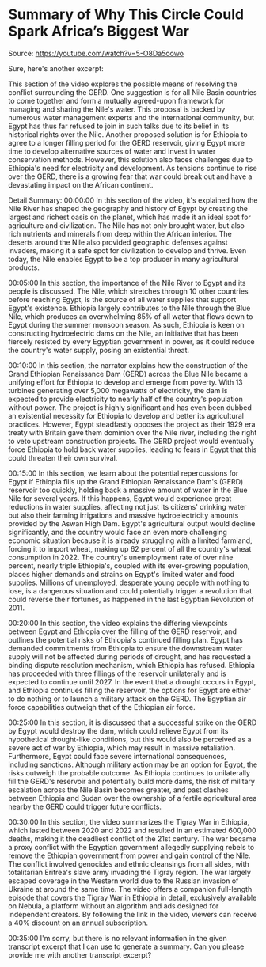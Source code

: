 # Summary of Why This Circle Could Spark Africa’s Biggest War

Source: https://youtube.com/watch?v=5-O8Da5oowo

Sure, here's another excerpt:

This section of the video explores the possible means of resolving the conflict surrounding the GERD. One suggestion is for all Nile Basin countries to come together and form a mutually agreed-upon framework for managing and sharing the Nile's water. This proposal is backed by numerous water management experts and the international community, but Egypt has thus far refused to join in such talks due to its belief in its historical rights over the Nile. Another proposed solution is for Ethiopia to agree to a longer filling period for the GERD reservoir, giving Egypt more time to develop alternative sources of water and invest in water conservation methods. However, this solution also faces challenges due to Ethiopia's need for electricity and development. As tensions continue to rise over the GERD, there is a growing fear that war could break out and have a devastating impact on the African continent.

Detail Summary: 
00:00:00
In this section of the video, it's explained how the Nile River has shaped the geography and history of Egypt by creating the largest and richest oasis on the planet, which has made it an ideal spot for agriculture and civilization. The Nile has not only brought water, but also rich nutrients and minerals from deep within the African interior. The deserts around the Nile also provided geographic defenses against invaders, making it a safe spot for civilization to develop and thrive. Even today, the Nile enables Egypt to be a top producer in many agricultural products.

00:05:00
In this section, the importance of the Nile River to Egypt and its people is discussed. The Nile, which stretches through 10 other countries before reaching Egypt, is the source of all water supplies that support Egypt's existence. Ethiopia largely contributes to the Nile through the Blue Nile, which produces an overwhelming 85% of all water that flows down to Egypt during the summer monsoon season. As such, Ethiopia is keen on constructing hydroelectric dams on the Nile, an initiative that has been fiercely resisted by every Egyptian government in power, as it could reduce the country's water supply, posing an existential threat.

00:10:00
In this section, the narrator explains how the construction of the Grand Ethiopian Renaissance Dam (GERD) across the Blue Nile became a unifying effort for Ethiopia to develop and emerge from poverty. With 13 turbines generating over 5,000 megawatts of electricity, the dam is expected to provide electricity to nearly half of the country's population without power. The project is highly significant and has even been dubbed an existential necessity for Ethiopia to develop and better its agricultural practices. However, Egypt steadfastly opposes the project as their 1929 era treaty with Britain gave them dominion over the Nile river, including the right to veto upstream construction projects. The GERD project would eventually force Ethiopia to hold back water supplies, leading to fears in Egypt that this could threaten their own survival.

00:15:00
In this section, we learn about the potential repercussions for Egypt if Ethiopia fills up the Grand Ethiopian Renaissance Dam's (GERD) reservoir too quickly, holding back a massive amount of water in the Blue Nile for several years. If this happens, Egypt would experience great reductions in water supplies, affecting not just its citizens' drinking water but also their farming irrigations and massive hydroelectricity amounts provided by the Aswan High Dam. Egypt's agricultural output would decline significantly, and the country would face an even more challenging economic situation because it is already struggling with a limited farmland, forcing it to import wheat, making up 62 percent of all the country's wheat consumption in 2022. The country's unemployment rate of over nine percent, nearly triple Ethiopia's, coupled with its ever-growing population, places higher demands and strains on Egypt's limited water and food supplies. Millions of unemployed, desperate young people with nothing to lose, is a dangerous situation and could potentially trigger a revolution that could reverse their fortunes, as happened in the last Egyptian Revolution of 2011.

00:20:00
In this section, the video explains the differing viewpoints between Egypt and Ethiopia over the filling of the GERD reservoir, and outlines the potential risks of Ethiopia's continued filling plan. Egypt has demanded commitments from Ethiopia to ensure the downstream water supply will not be affected during periods of drought, and has requested a binding dispute resolution mechanism, which Ethiopia has refused. Ethiopia has proceeded with three fillings of the reservoir unilaterally and is expected to continue until 2027. In the event that a drought occurs in Egypt, and Ethiopia continues filling the reservoir, the options for Egypt are either to do nothing or to launch a military attack on the GERD. The Egyptian air force capabilities outweigh that of the Ethiopian air force.

00:25:00
In this section, it is discussed that a successful strike on the GERD by Egypt would destroy the dam, which could relieve Egypt from its hypothetical drought-like conditions, but this would also be perceived as a severe act of war by Ethiopia, which may result in massive retaliation. Furthermore, Egypt could face severe international consequences, including sanctions. Although military action may be an option for Egypt, the risks outweigh the probable outcome. As Ethiopia continues to unilaterally fill the GERD's reservoir and potentially build more dams, the risk of military escalation across the Nile Basin becomes greater, and past clashes between Ethiopia and Sudan over the ownership of a fertile agricultural area nearby the GERD could trigger future conflicts.

00:30:00
In this section, the video summarizes the Tigray War in Ethiopia, which lasted between 2020 and 2022 and resulted in an estimated 600,000 deaths, making it the deadliest conflict of the 21st century. The war became a proxy conflict with the Egyptian government allegedly supplying rebels to remove the Ethiopian government from power and gain control of the Nile. The conflict involved genocides and ethnic cleansings from all sides, with totalitarian Eritrea's slave army invading the Tigray region. The war largely escaped coverage in the Western world due to the Russian invasion of Ukraine at around the same time. The video offers a companion full-length episode that covers the Tigray War in Ethiopia in detail, exclusively available on Nebula, a platform without an algorithm and ads designed for independent creators. By following the link in the video, viewers can receive a 40% discount on an annual subscription.

00:35:00
I'm sorry, but there is no relevant information in the given transcript excerpt that I can use to generate a summary. Can you please provide me with another transcript excerpt?

